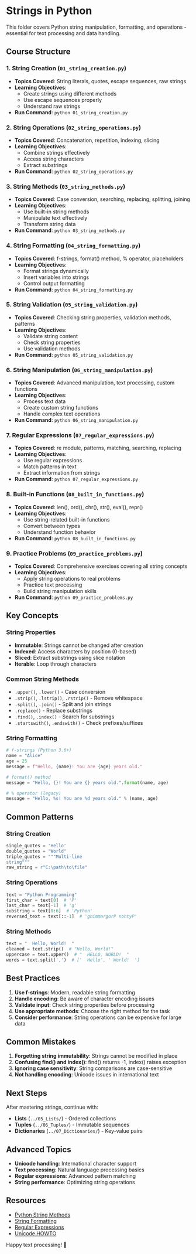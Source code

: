 # Strings in Python

This folder covers Python string manipulation, formatting, and operations - essential for text processing and data handling.

## Course Structure

### 1. String Creation (`01_string_creation.py`)
- **Topics Covered**: String literals, quotes, escape sequences, raw strings
- **Learning Objectives**: 
  - Create strings using different methods
  - Use escape sequences properly
  - Understand raw strings
- **Run Command**: `python 01_string_creation.py`

### 2. String Operations (`02_string_operations.py`)
- **Topics Covered**: Concatenation, repetition, indexing, slicing
- **Learning Objectives**:
  - Combine strings effectively
  - Access string characters
  - Extract substrings
- **Run Command**: `python 02_string_operations.py`

### 3. String Methods (`03_string_methods.py`)
- **Topics Covered**: Case conversion, searching, replacing, splitting, joining
- **Learning Objectives**:
  - Use built-in string methods
  - Manipulate text effectively
  - Transform string data
- **Run Command**: `python 03_string_methods.py`

### 4. String Formatting (`04_string_formatting.py`)
- **Topics Covered**: f-strings, format() method, % operator, placeholders
- **Learning Objectives**:
  - Format strings dynamically
  - Insert variables into strings
  - Control output formatting
- **Run Command**: `python 04_string_formatting.py`

### 5. String Validation (`05_string_validation.py`)
- **Topics Covered**: Checking string properties, validation methods, patterns
- **Learning Objectives**:
  - Validate string content
  - Check string properties
  - Use validation methods
- **Run Command**: `python 05_string_validation.py`

### 6. String Manipulation (`06_string_manipulation.py`)
- **Topics Covered**: Advanced manipulation, text processing, custom functions
- **Learning Objectives**:
  - Process text data
  - Create custom string functions
  - Handle complex text operations
- **Run Command**: `python 06_string_manipulation.py`

### 7. Regular Expressions (`07_regular_expressions.py`)
- **Topics Covered**: re module, patterns, matching, searching, replacing
- **Learning Objectives**:
  - Use regular expressions
  - Match patterns in text
  - Extract information from strings
- **Run Command**: `python 07_regular_expressions.py`

### 8. Built-in Functions (`08_built_in_functions.py`)
- **Topics Covered**: len(), ord(), chr(), str(), eval(), repr()
- **Learning Objectives**:
  - Use string-related built-in functions
  - Convert between types
  - Understand function behavior
- **Run Command**: `python 08_built_in_functions.py`

### 9. Practice Problems (`09_practice_problems.py`)
- **Topics Covered**: Comprehensive exercises covering all string concepts
- **Learning Objectives**:
  - Apply string operations to real problems
  - Practice text processing
  - Build string manipulation skills
- **Run Command**: `python 09_practice_problems.py`

## Key Concepts

### String Properties
- **Immutable**: Strings cannot be changed after creation
- **Indexed**: Access characters by position (0-based)
- **Sliced**: Extract substrings using slice notation
- **Iterable**: Loop through characters

### Common String Methods
- `.upper()`, `.lower()` - Case conversion
- `.strip()`, `.lstrip()`, `.rstrip()` - Remove whitespace
- `.split()`, `.join()` - Split and join strings
- `.replace()` - Replace substrings
- `.find()`, `.index()` - Search for substrings
- `.startswith()`, `.endswith()` - Check prefixes/suffixes

### String Formatting
```python
# f-strings (Python 3.6+)
name = "Alice"
age = 25
message = f"Hello, {name}! You are {age} years old."

# format() method
message = "Hello, {}! You are {} years old.".format(name, age)

# % operator (legacy)
message = "Hello, %s! You are %d years old." % (name, age)
```

## Common Patterns

### String Creation
```python
single_quotes = 'Hello'
double_quotes = "World"
triple_quotes = """Multi-line
string"""
raw_string = r"C:\path\to\file"
```

### String Operations
```python
text = "Python Programming"
first_char = text[0]  # 'P'
last_char = text[-1]  # 'g'
substring = text[0:6]  # 'Python'
reversed_text = text[::-1]  # 'gnimmargorP nohtyP'
```

### String Methods
```python
text = "  Hello, World!  "
cleaned = text.strip()  # "Hello, World!"
uppercase = text.upper()  # "  HELLO, WORLD!  "
words = text.split(',')  # ['  Hello', ' World!  ']
```

## Best Practices

1. **Use f-strings**: Modern, readable string formatting
2. **Handle encoding**: Be aware of character encoding issues
3. **Validate input**: Check string properties before processing
4. **Use appropriate methods**: Choose the right method for the task
5. **Consider performance**: String operations can be expensive for large data

## Common Mistakes

1. **Forgetting string immutability**: Strings cannot be modified in place
2. **Confusing find() and index()**: find() returns -1, index() raises exception
3. **Ignoring case sensitivity**: String comparisons are case-sensitive
4. **Not handling encoding**: Unicode issues in international text

## Next Steps

After mastering strings, continue with:
- **Lists** (`../05_Lists/`) - Ordered collections
- **Tuples** (`../06_Tuples/`) - Immutable sequences
- **Dictionaries** (`../07_Dictionaries/`) - Key-value pairs

## Advanced Topics

- **Unicode handling**: International character support
- **Text processing**: Natural language processing basics
- **Regular expressions**: Advanced pattern matching
- **String performance**: Optimizing string operations

## Resources

- [Python String Methods](https://docs.python.org/3/library/stdtypes.html#string-methods)
- [String Formatting](https://docs.python.org/3/library/string.html#format-string-syntax)
- [Regular Expressions](https://docs.python.org/3/library/re.html)
- [Unicode HOWTO](https://docs.python.org/3/howto/unicode.html)

Happy text processing! 📝 